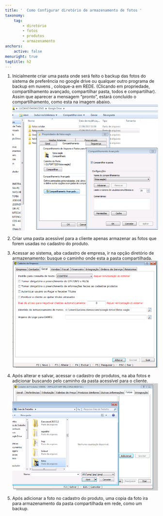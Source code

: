 ```yaml
---
title: '  Como Configurar diretório de armazenamento de fotos '
taxonomy:
    tag:
        - diretório
        - fotos
        - produtos
        - armazenamento
anchors:
    active: false
menuright: true
tagtitle: h2
---
```


1. Inicialmente criar uma pasta onde será feito o backup das fotos do sistema  de preferência no google drive ou qualquer outro programa de backup em nuvens , coloque-a  em REDE. (Clicando em propriedade, compartilhamento avançado, compartilhar pasta, todos e compartilhar). Assim que aparecer a mensagem “pronto”, estará concluído o compartilhamento, como esta na imagem abaixo.
![ Compartilhamento de pasta ](Compartilhamento%20de%20pasta.png)

2. Criar uma pasta acessível para a cliente apenas armazenar as fotos que forem usadas no cadastro do produto.

3.	Acessar ao sistema, aba cadastro de empresa, ir na opção diretório de armazenamento: busque o caminho onde esta a pasta compartilhada.
![ Configuração de diretório no sistema ](Configura%C3%A7%C3%A3o%20de%20diret%C3%B3rio.png)

4.	Após alterar e salvar, acessar o cadastro de produtos, na aba fotos e adicionar buscando pelo caminho da pasta acessível para o cliente.
![ Acesso pasta de fotos de cliente ](Pasta%20de%20fotos%20de%20cliente.png)

5.	Após adicionar a foto no cadastro do produto, uma copia da foto ira para armazenamento da pasta compartilhada em rede, como um backup.


